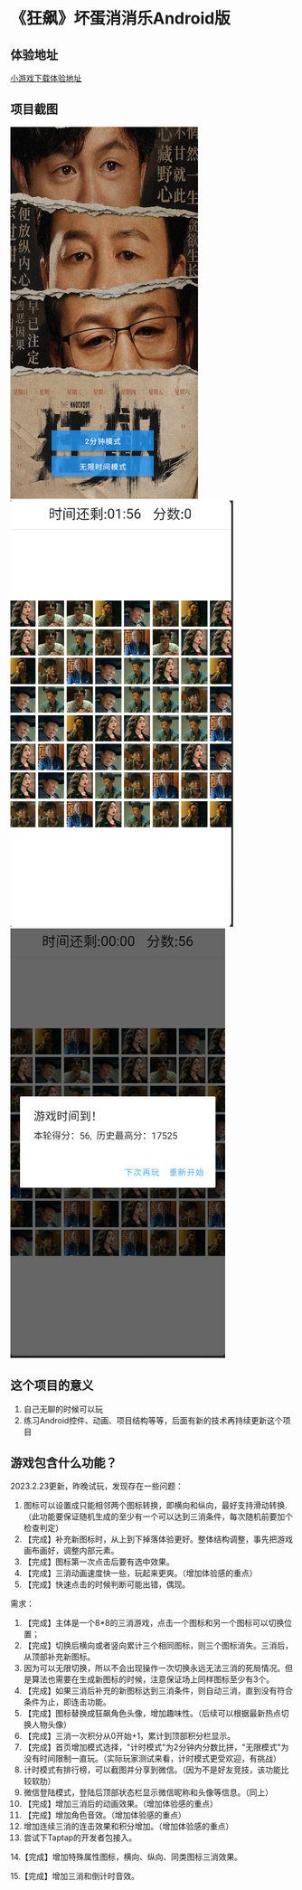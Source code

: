 # 《狂飙》坏蛋消消乐Android版



## 体验地址

[小游戏下载体验地址](https://github.com/cstdr/android_game_match3/blob/main/app/release/app-release.apk?raw=true)

## 项目截图
![](https://github.com/cstdr/android_game_match3/blob/main/%E7%B4%A0%E6%9D%90/pic_cover.png?raw=true)
![](https://github.com/cstdr/android_game_match3/blob/main/%E7%B4%A0%E6%9D%90/pic_main.png?raw=true)
![](https://github.com/cstdr/android_game_match3/blob/main/%E7%B4%A0%E6%9D%90/pic_result.png?raw=true)

## 这个项目的意义

1. 自己无聊的时候可以玩
2. 练习Android控件、动画、项目结构等等，后面有新的技术再持续更新这个项目

## 游戏包含什么功能？
2023.2.23更新，昨晚试玩，发现存在一些问题：
1. 图标可以设置成只能相邻两个图标转换，即横向和纵向，最好支持滑动转换.（此功能要保证随机生成的至少有一个可以达到三消条件，每次随机前要加个检查判定）
2. 【完成】补充新图标时，从上到下掉落体验更好。整体结构调整，事先把游戏画布画好，调整内部元素。
3. 【完成】图标第一次点击后要有选中效果。
4. 【完成】三消动画速度快一些，玩起来更爽。（增加体验感的重点）
5. 【完成】快速点击的时候判断可能出错，偶现。

需求：
1. 【完成】主体是一个8*8的三消游戏，点击一个图标和另一个图标可以切换位置；
2. 【完成】切换后横向或者竖向累计三个相同图标，则三个图标消失。三消后，从顶部补充新图标。
3. 因为可以无限切换，所以不会出现操作一次切换永远无法三消的死局情况。但是算法也需要在生成新图标的时候，注意保证场上同样图标至少有3个。
4. 【完成】如果三消后补充的新图标达到三消条件，则自动三消，直到没有符合条件为止，即连击功能。
5. 【完成】图标替换成狂飙角色头像，增加趣味性。（后续可以根据最新热点切换人物头像）
6. 【完成】三消一次积分从0开始+1，累计到顶部积分栏显示。
7. 【完成】首页增加模式选择，"计时模式"为2分钟内分数比拼，"无限模式"为没有时间限制一直玩。（实际玩家测试来看，计时模式更受欢迎，有挑战）
8. 计时模式有排行榜，可以截图并分享到微信。（因为不是好友竞技，该功能比较软肋）
9. 微信登陆模式，登陆后顶部状态栏显示微信昵称和头像等信息。（同上）
10. 【完成】增加三消后的动画效果。（增加体验感的重点）
11. 【完成】增加角色音效。（增加体验感的重点）
12. 增加连续三消的连击效果和积分增加。（增加体验感的重点）
13. 尝试下Taptap的开发者包接入。

14.【完成】增加特殊属性图标，横向、纵向、同类图标三消效果。

15.【完成】增加三消和倒计时音效。

